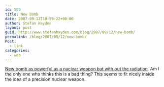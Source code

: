 ```yaml
---
id: 589
title: New Bomb
date: 2007-09-12T10:59:22+00:00
author: Stefan Hayden
layout: post
guid: http://www.stefanhayden.com/blog/2007/09/12/new-bomb/
permalink: /blog/2007/09/12/new-bomb/
Post:
  - link
categories:
  - web
---
```

<a href="http://ct.buzzfeed.com/rd?c=buzzfeed&ca=Father_Of_All_Bombs&s=feed&d=0x0&p=0&u=http%3A%2F%2Fwww.buzzfeed.com%2Fbuzz%2FFather_Of_All_Bombs">New bomb as powerful as a nuclear weapon but with out the radiation</a>. Am I the only one who thinks this is a bad thing? This seems to fit nicely inside the idea of a precision nuclear weapon.